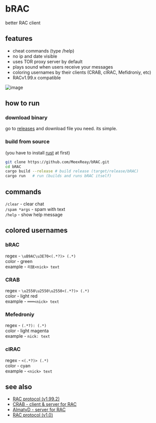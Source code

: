# bRAC
better RAC client

## features

- cheat commands (type /help)
- no ip and date visible
- uses TOR proxy server by default
- plays sound when users receive your messages
- coloring usernames by their clients (CRAB, clRAC, Mefidroniy, etc)
- RACv1.99.x compatible

![image](https://github.com/user-attachments/assets/a2858662-50f1-4554-949c-f55addf48fcc)

## how to run

### download binary

go to [releases](https://github.com/MeexReay/bRAC/releases/latest) and download file you need. its simple.

### build from source

(you have to install [rust](https://www.rust-lang.org/tools/install) at first)

```bash
git clone https://github.com/MeexReay/bRAC.git
cd bRAC
cargo build --release # build release (target/release/bRAC)
cargo run   # run (builds and runs bRAC itself)
```

## commands

`/clear` - clear chat \
`/spam *args` - spam with text \
`/help` - show help message

## colored usernames

### bRAC

regex - `\uB9AC\u3E70<(.*?)> (.*)` \
color - green \
example - `리㹰<nick> text`

### CRAB

regex - `\u2550\u2550\u2550<(.*?)> (.*)` \
color - light red \
example - `═══<nick> text`

### Mefedroniy

regex - `(.*?): (.*)` \
color - light magenta \
example - `nick: text`

### clRAC

regex - `<(.*?)> (.*)` \
color - cyan \
example - `<nick> text`

## see also

- [RAC protocol (v1.99.2)](https://gitea.bedohswe.eu.org/pixtaded/crab#rac-protocol)
- [CRAB - client & server for RAC](https://gitea.bedohswe.eu.org/pixtaded/crab)
- [AlmatyD - server for RAC](https://gitea.bedohswe.eu.org/bedohswe/almatyd)
- [RAC protocol (v1.0)](https://bedohswe.eu.org/text/rac/protocol.md.html)


